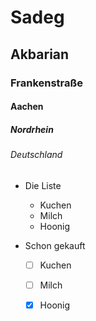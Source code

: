 # Sadeg

## Akbarian

### Frankenstraße

#### Aachen

##### Nordrhein

###### Deutschland

- Die Liste
  - Kuchen
  - Milch
  - Hoonig
  
- Schon gekauft
  - [ ] Kuchen
  - [ ] Milch
  - [x] Hoonig

